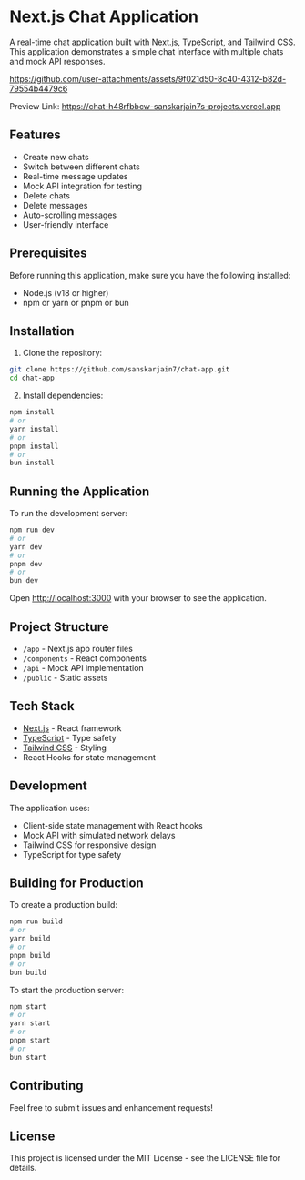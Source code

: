 # Next.js Chat Application

A real-time chat application built with Next.js, TypeScript, and Tailwind CSS. This application demonstrates a simple chat interface with multiple chats and mock API responses.


https://github.com/user-attachments/assets/9f021d50-8c40-4312-b82d-79554b4479c6

Preview Link: https://chat-h48rfbbcw-sanskarjain7s-projects.vercel.app
## Features

- Create new chats
- Switch between different chats
- Real-time message updates
- Mock API integration for testing
- Delete chats
- Delete messages
- Auto-scrolling messages
- User-friendly interface

## Prerequisites

Before running this application, make sure you have the following installed:
- Node.js (v18 or higher)
- npm or yarn or pnpm or bun

## Installation

1. Clone the repository:
```bash
git clone https://github.com/sanskarjain7/chat-app.git
cd chat-app
```

2. Install dependencies:
```bash
npm install
# or
yarn install
# or
pnpm install
# or
bun install
```

## Running the Application

To run the development server:

```bash
npm run dev
# or
yarn dev
# or
pnpm dev
# or
bun dev
```

Open [http://localhost:3000](http://localhost:3000) with your browser to see the application.

## Project Structure

- `/app` - Next.js app router files
- `/components` - React components
- `/api` - Mock API implementation
- `/public` - Static assets

## Tech Stack

- [Next.js](https://nextjs.org/) - React framework
- [TypeScript](https://www.typescriptlang.org/) - Type safety
- [Tailwind CSS](https://tailwindcss.com/) - Styling
- React Hooks for state management

## Development

The application uses:
- Client-side state management with React hooks
- Mock API with simulated network delays
- Tailwind CSS for responsive design
- TypeScript for type safety

## Building for Production

To create a production build:

```bash
npm run build
# or
yarn build
# or
pnpm build
# or
bun build
```

To start the production server:

```bash
npm start
# or
yarn start
# or
pnpm start
# or
bun start
```

## Contributing

Feel free to submit issues and enhancement requests!

## License

This project is licensed under the MIT License - see the LICENSE file for details.
